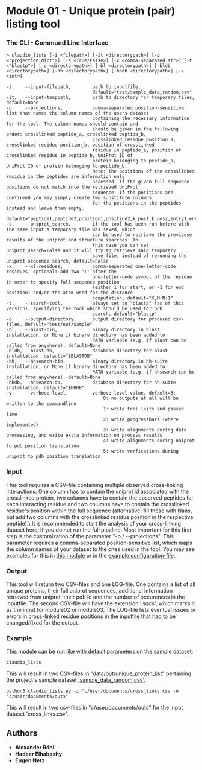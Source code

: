 # Module 01 - Unique protein (pair) listing tool

### The CLI - Command Line Interface
```
> claudio_lists [-i <filepath>] [-it <directorypath>] [-p <"projection_dict">] [-s <True/False>] [-x <comma-separated str>] [-t <"blastp">] [-o <directorypath>] [-bl <directorypath>] [-bldb <directorypath>] [-hh <directorypath>] [-hhdb <directorypath>] [-v <int>]

-i,    --input-filepath,        path to inputfile,
                                default="test/sample_data_random.csv"
-it,   --input-temppath,        path to directory for temporary files, default=None
-p,    --projections,           comma-separated position-sensitive list that names the column names of the users dataset
                                containing the necessary information for the tool. The column names should contain and 
                                should be given in the following order: crosslinked peptide_a, crosslinked peptide_b, 
                                crosslinked residue position_a, crosslinked residue position_b, position of crosslinked 
                                residue in peptide_a, position of crosslinked residue in peptide_b, UniProt ID of 
                                protein belonging to peptide_a, UniProt ID of protein belonging to peptide_b.
                                Note: The positions of the crosslinked residue in the peptides are information only 
                                accessed, if the given full sequence positions do not match into the retrieved UniProt 
                                sequence. If the positions are confirmed you may simply create two substitute columns 
                                for the positions in the peptides instead and leave them empty.
                                default="peptide1,peptide2,position1,position2,k_pos1,k_pos2,entry1,entry2"
-s,    --uniprot_search,        if the tool has been run before with the same input a temporary file was saved, which 
                                can be used to retrieve the previouse results of the uniprot and structure searches. In 
                                this case you can set uniprot_search=False and it will try to retrieve said temporary 
                                save file, instead of rerunning the uniprot sequence search, default=False
-x,    --xl-residues,           comma-separated one-letter-code residues, optional: add two ':' after the 
                                one-letter-code symbol of the residue in order to specify full sequence position 
                                (either 1 for start, or -1 for end position) and/or the atom used for the distance
                                computation, default="K,M:N:1"
-t,    --search-tool,           always set to "blastp" (as of this version), specifying the tool which should be used for pdb 
                                search, default="blastp"
-o,    --output-directory,      output directory for produced csv-files, default="test/out/sample"
-bl,   --blast-bin,             binary directory in blast installation, or None if binary directory has been added to 
                                PATH variable (e.g. if blast can be called from anywhere), default=None
-bldb, --blast-db,              database directory for blast installation, default="$BLASTDB"
-hh,   --hhsearch-bin,          binary directory in hh-suite installation, or None if binary directory has been added to
                                PATH variable (e.g. if hhsearch can be called from anywhere), default=None
-hhdb, --hhsearch-db,           database directory for hh-suite installation, default="$HHDB"
-v,    --verbose-level,         verbose level value, default=3:
                                    0: no outputs at all will be written to the commandline
                                    1: write tool inits and passed time
                                    2: write progressbars (where implemented)
                                    3: write alignments during data processing, and write extra information on process results
                                    4: write alignments during uniprot to pdb position translation
                                    5: write verfications during uniprot to pdb position translation
```
### Input
This tool requires a CSV-file containing multiple observed cross-linking interactions. One column has to contain the 
uniprot id associated with the crosslinked protein, two columns have to contain the observed peptides for each 
interacting residue and two columns have to contain the crosslinked residue's position within the full sequence 
(alternative: fill these with Nans, but add two columns with the crosslinked residue position in the respective 
peptide).\ It is recommended to start the analysis of your cross-linking dataset here, if you do not run the full 
pipeline. Most important for this first step is the customization of the parameter "-p / --projections". This parameter 
requires a comma-separated position-sensitive list, which maps the column names of your dataset to the ones used in the tool. You may
see examples for this in [this module](https://github.com/KohlbacherLab/CLAUDIO/tree/main/module01/src/main.py)
or in the [example configuration-file](https://github.com/KohlbacherLab/CLAUDIO/tree/main/config/config_description.txt).

### Output
This tool will return two CSV-files and one LOG-file. One contains a list of all unique proteins, their full uniprot 
sequences, additional information retrieved from uniprot, their pdb id and the number of occurences in the inputfile. 
The second CSV-file will have the extension '.sqcs', which marks it as the input for module02 or module03. The LOG-file 
lists eventual issues or errors in cross-linked residue positions in the inputfile that had to be changed/fixed for the 
output.

### Example
This module can be run like with default parameters on the sample dataset:
```
claudio_lists
```
This will result in two CSV-files in "data/out/unique_protein_list" pertaining the project's sample dataset 
['sample_data_random.csv'](https://github.com/KohlbacherLab/CLAUDIO/tree/main/test/sample_data_random.csv).
```
python3 claudio_lists.py -i "c/user/documents/cross_links.csv -o "c/user/documents/outs"
```
This will result in two csv-files in "c/user/documents/outs" for the input dataset 'cross_links.csv'.

## Authors
* **Alexander Röhl**
* **Hadeer Elhabashy**
* **Eugen Netz**
